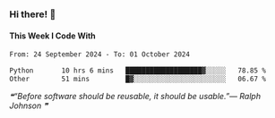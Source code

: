 ### Hi there! 👋

#### This Week I Code With
<!--START_SECTION:waka-->

```txt
From: 24 September 2024 - To: 01 October 2024

Python       10 hrs 6 mins   ███████████████████▓░░░░░   78.85 %
Other        51 mins         █▓░░░░░░░░░░░░░░░░░░░░░░░   06.67 %
```

<!--END_SECTION:waka-->

<!--STARTS_HERE_QUOTE_README-->
<i>❝“Before software should be reusable, it should be usable.”— Ralph Johnson  ❞</i>
<!--ENDS_HERE_QUOTE_README-->
